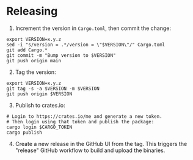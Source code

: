 # Releasing

1. Increment the version in `Cargo.toml`, then commit the change:
```
export VERSION=x.y.z
sed -i "s/version = .*/version = \"$VERSION\"/" Cargo.toml
git add Cargo.*
git commit -m "Bump version to $VERSION"
git push origin main
```

2. Tag the version:

```
export VERSION=x.y.z
git tag -s -a $VERSION -m $VERSION
git push origin $VERSION
```

3. Publish to crates.io:

```
# Login to https://crates.io/me and generate a new token.
# Then login using that token and publish the package:
cargo login $CARGO_TOKEN
cargo publish
```

4. Create a new release in the GitHub UI from the tag.  This triggers the "release" GitHub workflow to build and upload the binaries.
